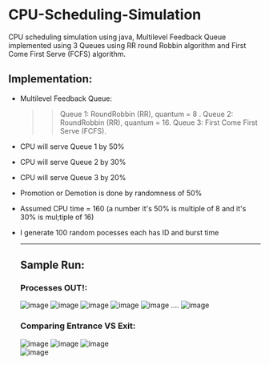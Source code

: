 # CPU-Scheduling-Simulation
CPU scheduling simulation using java, Multilevel Feedback Queue implemented using 3 Queues using RR round Robbin algorithm and First Come First Serve (FCFS) algorithm.

## Implementation:
- Multilevel Feedback Queue:
  >> Queue 1: RoundRobbin (RR), quantum = 8 .
  >> Queue 2: RoundRobbin (RR), quantum = 16.
  >> Queue 3: First Come First Serve (FCFS).

- CPU will serve Queue 1 by 50%
- CPU will serve Queue 2 by 30%
- CPU will serve Queue 3 by 20%
- Promotion or Demotion is done by randomness of 50%
- Assumed CPU time = 160 (a number it's 50% is multiple of 8 and it's 30% is mul;tiple of 16)
- I generate 100 random pocesses each has ID and burst time

  ____________________________________________________________________________________________________________

  ## Sample Run:
  ### Processes OUT!:
  
  ![image](https://github.com/SaadElDine/CPU-Scheduling-Simulation/assets/113860522/bde486d9-9f9d-40b6-8228-2e1704f978b9)
  ![image](https://github.com/SaadElDine/CPU-Scheduling-Simulation/assets/113860522/f8ee2855-1090-49c1-bcca-d645e6da344a)
  ![image](https://github.com/SaadElDine/CPU-Scheduling-Simulation/assets/113860522/e2117d5c-0a15-4035-8436-85975934e85f)
  ![image](https://github.com/SaadElDine/CPU-Scheduling-Simulation/assets/113860522/4789d739-7993-422e-a2e4-fdcb13a36da5)
  ![image](https://github.com/SaadElDine/CPU-Scheduling-Simulation/assets/113860522/23fae39b-0d7d-4959-90f5-47052f4bd316)
  ....
  ![image](https://github.com/SaadElDine/CPU-Scheduling-Simulation/assets/113860522/9c6f0ec3-ec68-4105-a034-2d652d90daf6)

  ### Comparing Entrance VS Exit:

  ![image](https://github.com/SaadElDine/CPU-Scheduling-Simulation/assets/113860522/7871cd88-e1ee-4c56-9146-0e9709f06f1a)
  ![image](https://github.com/SaadElDine/CPU-Scheduling-Simulation/assets/113860522/2a944a3a-f603-4bcb-867f-9886d15966c0)
  ![image](https://github.com/SaadElDine/CPU-Scheduling-Simulation/assets/113860522/cc730b8c-9516-4830-a04a-17a0605750c8)  
  ![image](https://github.com/SaadElDine/CPU-Scheduling-Simulation/assets/113860522/93d69724-0694-4d60-8878-d96e8ae12f7c)








  




